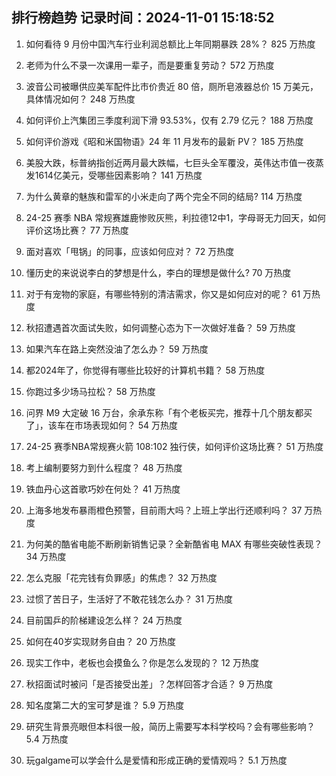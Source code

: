
## 排行榜趋势 记录时间：2024-11-01 15:18:52
  
  1. 如何看待 9 月份中国汽车行业利润总额比上年同期暴跌 28%？ 825 万热度
    
  2. 老师为什么不录一次课用一辈子，而是要重复劳动？ 572 万热度
    
  3. 波音公司被曝供应美军配件比市价贵近 80 倍，厕所皂液器总价 15 万美元，具体情况如何？ 248 万热度
    
  4. 如何评价上汽集团三季度利润下滑 93.53%，仅有 2.79 亿元？ 188 万热度
    
  5. 如何评价游戏《昭和米国物语》24 年 11 月发布的最新 PV？ 185 万热度
    
  6. 美股大跌，标普纳指创近两月最大跌幅，七巨头全军覆没，英伟达市值一夜蒸发1614亿美元，受哪些因素影响？ 141 万热度
    
  7. 为什么黄章的魅族和雷军的小米走向了两个完全不同的结局? 114 万热度
    
  8. 24-25 赛季 NBA 常规赛雄鹿惨败灰熊，利拉德12中1，字母哥无力回天，如何评价这场比赛？ 77 万热度
    
  9. 面对喜欢「甩锅」的同事，应该如何应对？ 72 万热度
    
  10. 懂历史的来说说李白的梦想是什么，李白的理想是做什么? 70 万热度
    
  11. 对于有宠物的家庭，有哪些特别的清洁需求，你又是如何应对的呢？ 61 万热度
    
  12. 秋招遭遇首次面试失败，如何调整心态为下一次做好准备？ 59 万热度
    
  13. 如果汽车在路上突然没油了怎么办？ 59 万热度
    
  14. 都2024年了，你觉得有哪些比较好的计算机书籍？ 58 万热度
    
  15. 你跑过多少场马拉松？ 58 万热度
    
  16. 问界 M9 大定破 16 万台，余承东称「有个老板买完，推荐十几个朋友都买了」，该车在市场表现如何？ 54 万热度
    
  17. 24-25 赛季NBA常规赛火箭 108:102 独行侠，如何评价这场比赛？ 51 万热度
    
  18. 考上编制要努力到什么程度？ 48 万热度
    
  19. 铁血丹心这首歌巧妙在何处？ 41 万热度
    
  20. 上海多地发布暴雨橙色预警，目前雨大吗？上班上学出行还顺利吗？ 37 万热度
    
  21. 为何美的酷省电能不断刷新销售记录？全新酷省电 MAX 有哪些突破性表现？ 34 万热度
    
  22. 怎么克服「花完钱有负罪感」的焦虑？ 32 万热度
    
  23. 过惯了苦日子，生活好了不敢花钱怎么办？ 31 万热度
    
  24. 目前国乒的阶梯建设怎么样？ 24 万热度
    
  25. 如何在40岁实现财务自由？ 20 万热度
    
  26. 现实工作中，老板也会摸鱼么？你是怎么发现的？ 12 万热度
    
  27. 秋招面试时被问「是否接受出差」？怎样回答才合适？ 9 万热度
    
  28. 知名度第二大的宝可梦是谁？ 5.9 万热度
    
  29. 研究生背景亮眼但本科很一般，简历上需要写本科学校吗？会有哪些影响？ 5.4 万热度
    
  30. 玩galgame可以学会什么是爱情和形成正确的爱情观吗？ 5.1 万热度
    